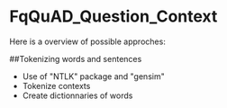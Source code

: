 # FqQuAD_Question_Context

Here is a overview of possible approches:

##Tokenizing words and sentences

* Use of "NTLK" package and "gensim"
* Tokenize contexts 
* Create dictionnaries of words 
